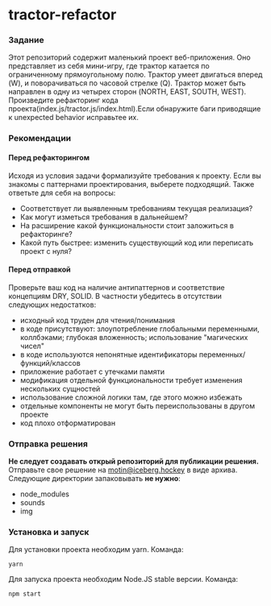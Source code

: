 # tractor-refactor

### Задание
Этот репозиторий содержит маленький проект веб-приложения. Оно представляет из себя мини-игру, где трактор катается по ограниченному 
прямоугольному полю. Трактор умеет двигаться вперед (W), и поворачиваться по часовой стрелке (Q). Трактор может быть направлен в одну из 
четырех сторон (NORTH, EAST, SOUTH, WEST).
Произведите рефакторинг кода проекта(index.js/tractor.js/index.html).Если обнаружите баги приводящие к unexpected behavior исправьтее их.

### Рекомендации

#### Перед рефакторингом
Исходя из условия задачи формализуйте требования к проекту. Если вы знакомы с паттернами проектирования, выберете подходящий. Также ответьте для себя на вопросы:
- Соответствует ли выявленным требованиям текущая реализация?
- Как могут изметься требования в дальнейшем?
- На расширение какой функциональности стоит заложиться в рефакторинге?
- Какой путь быстрее: изменить существующий код или переписать проект с нуля?

#### Перед отправкой
Проверьте ваш код на наличие антипаттернов и соответствие концепциям DRY, SOLID. В частности убедитесь в отсутствии следующих недостатков:
- исходный код труден для чтения/понимания
- в коде присутствуют: злоупотребление глобальными переменными, коллбэками; глубокая вложенность; использование "магических чисел"
- в коде используются непонятные идентификаторы переменных/функций/классов
- приложение работает с утечками памяти
- модификация отдельной функциональности требует изменения нескольких сущностей
- использование сложной логики там, где этого можно избежать
- отдельные компоненты не могут быть переиспользованы в другом проекте
- код плохо отформатирован


### Отправка решения
**Не следует создавать открый репозиторий для публикации решения.** Отправьте свое решение на motin@iceberg.hockey в виде архива. Следующие директории запаковывать **не нужно**:
- node_modules
- sounds
- img


### Установка и запуск

Для установки проекта необходим yarn. Команда:

```
yarn
```


Для запуска проекта необходим Node.JS stable версии. Команда:

```
npm start
```
